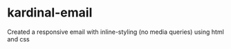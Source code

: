 # kardinal-email
Created a responsive email with inline-styling (no media queries) using html and css
